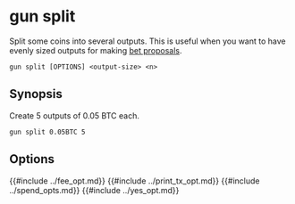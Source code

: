 # gun split

Split some coins into several outputs.
This is useful when you want to have evenly sized outputs for making [bet proposals](../bet/propose.md).


```
gun split [OPTIONS] <output-size> <n>
```

## Synopsis

Create 5 outputs of 0.05 BTC each.

```
gun split 0.05BTC 5
```

## Options


{{#include ../fee_opt.md}}
{{#include ../print_tx_opt.md}}
{{#include ../spend_opts.md}}
{{#include ../yes_opt.md}}
